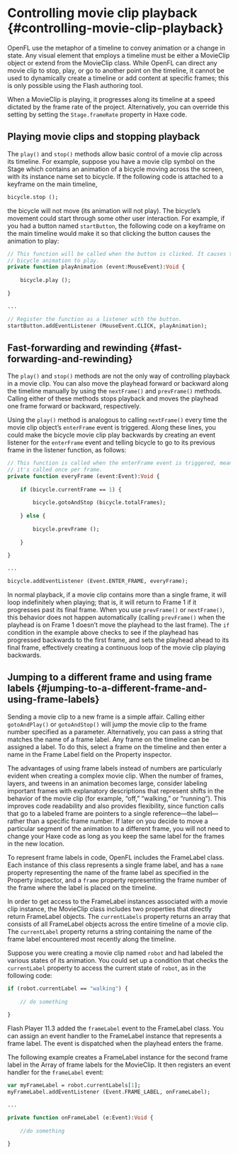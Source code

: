 # Controlling movie clip playback {#controlling-movie-clip-playback}

OpenFL use the metaphor of a timeline to convey animation or a change in state. Any visual element that employs a timeline must be either a MovieClip object or extend from the MovieClip class. While OpenFL can direct any movie clip to stop, play, or go to another point on the timeline, it cannot be used to dynamically create a timeline or add content at specific frames; this is only possible using the Flash authoring tool.

When a MovieClip is playing, it progresses along its timeline at a speed dictated by the frame rate of the project. Alternatively, you can override this setting by setting the `Stage.frameRate` property in Haxe code.

## Playing movie clips and stopping playback

The `play()` and `stop()` methods allow basic control of a movie clip across its timeline. For example, suppose you have a movie clip symbol on the Stage which contains an animation of a bicycle moving across the screen, with its instance name set to bicycle. If the following code is attached to a keyframe on the main timeline,

```haxe
bicycle.stop ();
```

the bicycle will not move (its animation will not play). The bicycle’s movement could start through some other user interaction. For example, if you had a button named `startButton`, the following code on a keyframe on the main timeline would make it so that clicking the button causes the animation to play:

```haxe
// This function will be called when the button is clicked. It causes the
// bicycle animation to play.
private function playAnimation (event:MouseEvent):Void {
	
	bicycle.play ();
	
}

...

// Register the function as a listener with the button.
startButton.addEventListener (MouseEvent.CLICK, playAnimation);
```

## Fast-forwarding and rewinding {#fast-forwarding-and-rewinding}

The `play()` and `stop()` methods are not the only way of controlling playback in a movie clip. You can also move the playhead forward or backward along the timeline manually by using the `nextFrame()` and `prevFrame()` methods. Calling either of these methods stops playback and moves the playhead one frame forward or backward, respectively.

Using the `play()` method is analogous to calling `nextFrame()` every time the movie clip object’s `enterFrame` event is triggered. Along these lines, you could make the bicycle movie clip play backwards by creating an event listener for the `enterFrame` event and telling bicycle to go to its previous frame in the listener function, as follows:

```haxe
// This function is called when the enterFrame event is triggered, meaning
// it's called once per frame.
private function everyFrame (event:Event):Void {
	
	if (bicycle.currentFrame == 1) {
		
		bicycle.gotoAndStop (bicycle.totalFrames);
		
	} else {
		
		bicycle.prevFrame ();
		
	}
	
}

...

bicycle.addEventListener (Event.ENTER_FRAME, everyFrame);
```

In normal playback, if a movie clip contains more than a single frame, it will loop indefinitely when playing; that is, it will return to Frame 1 if it progresses past its final frame. When you use `prevFrame()` or `nextFrame()`, this behavior does not happen automatically (calling `prevFrame()` when the playhead is on Frame 1 doesn’t move the playhead to the last frame). The `if` condition in the example above checks to see if the playhead has progressed backwards to the first frame, and sets the playhead ahead to its final frame, effectively creating a continuous loop of the movie clip playing backwards.

## Jumping to a different frame and using frame labels {#jumping-to-a-different-frame-and-using-frame-labels}

Sending a movie clip to a new frame is a simple affair. Calling either `gotoAndPlay()` or `gotoAndStop()` will jump the movie clip to the frame number specified as a parameter. Alternatively, you can pass a string that matches the name of a frame label. Any frame on the timeline can be assigned a label. To do this, select a frame on the timeline and then enter a name in the Frame Label field on the Property inspector.

The advantages of using frame labels instead of numbers are particularly evident when creating a complex movie clip. When the number of frames, layers, and tweens in an animation becomes large, consider labeling important frames with explanatory descriptions that represent shifts in the behavior of the movie clip (for example, “off,” “walking,” or “running”). This improves code readability and also provides flexibility, since function calls that go to a labeled frame are pointers to a single reference—the label—rather than a specific frame number. If later on you decide to move a particular segment of the animation to a different frame, you will not need to change your Haxe code as long as you keep the same label for the frames in the new location.

To represent frame labels in code, OpenFL includes the FrameLabel class. Each instance of this class represents a single frame label, and has a `name` property representing the name of the frame label as specified in the Property inspector, and a `frame` property representing the frame number of the frame where the label is placed on the timeline.

In order to get access to the FrameLabel instances associated with a movie clip instance, the MovieClip class includes two properties that directly return FrameLabel objects. The `currentLabels` property returns an array that consists of all FrameLabel objects across the entire timeline of a movie clip. The `currentLabel` property returns a string containing the name of the frame label encountered most recently along the timeline.

Suppose you were creating a movie clip named `robot` and had labeled the various states of its animation. You could set up a condition that checks the `currentLabel` property to access the current state of `robot`, as in the following code:

```haxe
if (robot.currentLabel == "walking") {
	
	// do something
	
}
```

Flash Player 11.3 added the `frameLabel` event to the FrameLabel class. You can assign an event handler to the FrameLabel instance that represents a frame label. The event is dispatched when the playhead enters the frame.

The following example creates a FrameLabel instance for the second frame label in the Array of frame labels for the MovieClip. It then registers an event handler for the `frameLabel` event:

```haxe
var myFrameLabel = robot.currentLabels[1];
myFrameLabel.addEventListener (Event.FRAME_LABEL, onFrameLabel);

...

private function onFrameLabel (e:Event):Void {
	
	//do something
	
}
```

<!--
## Working with scenes {#working-with-scenes}

In the Flash authoring environment, you can use scenes to demarcate a series of timelines that a project will progress through. Using the second parameter of the gotoAndPlay() or gotoAndStop() methods, you can specify a scene to send the playhead to. All FLA files start with only the initial scene, but you can create new scenes.

Using scenes is not always the best approach because scenes have a number of drawbacks. A Flash document that contains multiple scenes can be difficult to maintain, particularly in multiauthor environments. Multiple scenes can also be inefficient in bandwidth, because the publishing process merges all scenes into a single timeline. This causes a progressive download of all scenes, even if they are never played. For these reasons, use of multiple scenes is often discouraged except for organizing lengthy multiple timeline-based animations.

The scenes property of the MovieClip class returns an array of Scene objects representing all the scenes in the project. The currentScene property returns a Scene object that represents the scene that is currently playing.

The Scene class has several properties that give information about a scene. The labels property returns an array of FrameLabel objects representing the frame labels in that scene. The name property returns the scene’s name as a string. The numFrames property returns an int representing the total number of frames in the scene.
-->
